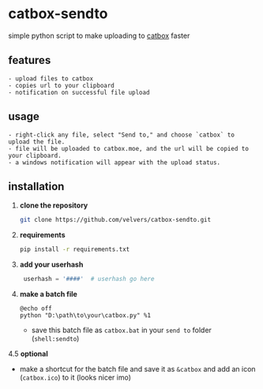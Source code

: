 # catbox-sendto
simple python script to make uploading to [catbox](https://catbox.moe/) faster
## features
    - upload files to catbox
    - copies url to your clipboard
    - notification on successful file upload
## usage
    - right-click any file, select "Send to," and choose `catbox` to upload the file.
    - file will be uploaded to catbox.moe, and the url will be copied to your clipboard.
    - a windows notification will appear with the upload status.
## installation
1. **clone the repository**
    ```bash
    git clone https://github.com/velvers/catbox-sendto.git
    ```
2. **requirements**
    ```bash
    pip install -r requirements.txt
    ```
3. **add your userhash**
   ```python
    userhash = '####'  # userhash go here
   ```
4. **make a batch file**
    ```batch
    @echo off
    python "D:\path\to\your\catbox.py" %1
    ```
    - save this batch file as `catbox.bat` in your `send to` folder (`shell:sendto`)

4.5 **optional**
- make a shortcut for the batch file and save it as `&catbox` and add an icon (`catbox.ico`) to it (looks nicer imo)
